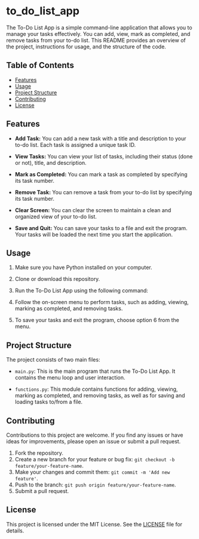 # to_do_list_app

The To-Do List App is a simple command-line application that allows you to manage your tasks effectively. You can add, view, mark as completed, and remove tasks from your to-do list. This README provides an overview of the project, instructions for usage, and the structure of the code.

## Table of Contents

- [Features](#features)
- [Usage](#usage)
- [Project Structure](#project-structure)
- [Contributing](#contributing)
- [License](#license)

## Features

- **Add Task:** You can add a new task with a title and description to your to-do list. Each task is assigned a unique task ID.

- **View Tasks:** You can view your list of tasks, including their status (done or not), title, and description.

- **Mark as Completed:** You can mark a task as completed by specifying its task number.

- **Remove Task:** You can remove a task from your to-do list by specifying its task number.

- **Clear Screen:** You can clear the screen to maintain a clean and organized view of your to-do list.

- **Save and Quit:** You can save your tasks to a file and exit the program. Your tasks will be loaded the next time you start the application.

## Usage

1. Make sure you have Python installed on your computer.

2. Clone or download this repository.

3. Run the To-Do List App using the following command:

4. Follow the on-screen menu to perform tasks, such as adding, viewing, marking as completed, and removing tasks.

5. To save your tasks and exit the program, choose option 6 from the menu.

## Project Structure

The project consists of two main files:

- `main.py`: This is the main program that runs the To-Do List App. It contains the menu loop and user interaction.

- `functions.py`: This module contains functions for adding, viewing, marking as completed, and removing tasks, as well as for saving and loading tasks to/from a file.

## Contributing

Contributions to this project are welcome. If you find any issues or have ideas for improvements, please open an issue or submit a pull request.

1. Fork the repository.
2. Create a new branch for your feature or bug fix: `git checkout -b feature/your-feature-name`.
3. Make your changes and commit them: `git commit -m 'Add new feature'`.
4. Push to the branch: `git push origin feature/your-feature-name`.
5. Submit a pull request.

## License

This project is licensed under the MIT License. See the [LICENSE](LICENSE.md) file for details.
